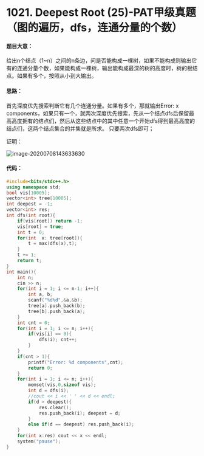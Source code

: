 # 1021. Deepest Root (25)-PAT甲级真题（图的遍历，dfs，连通分量的个数）

#### 题目大意：

给出n个结点（1~n）之间的n条边，问是否能构成一棵树，如果不能构成则输出它有的连通分量个数，如果能构成一棵树，输出能构成最深的树的高度时，树的根结点。如果有多个，按照从小到大输出。

#### 思路：

首先深度优先搜索判断它有几个连通分量。如果有多个，那就输出Error: x components，如果只有一个，就两次深度优先搜索，先从一个结点dfs后保留最高高度拥有的结点们，然后从这些结点中的其中任意一个开始dfs得到最高高度的结点们，这两个结点集合的并集就是所求。
只要两次dfs即可；

证明：

![image-20200708143633630](https://i.loli.net/2020/07/08/BKpHqk3jhlAPdnQ.png)

#### 代码：

```cpp
#include<bits/stdc++.h>
using namespace std;
bool vis[10005];
vector<int> tree[10005];
int deepest = -1;
vector<int> res;
int dfs(int root){
    if(vis[root]) return -1;
    vis[root] = true;
    int t = 0;
    for(int  x: tree[root]){
        t = max(dfs(x),t);
    }
    t += 1;
    return t;
}
int main(){
    int n;
    cin >> n;
    for(int i = 1; i <= n-1; i++){
        int a, b;
        scanf("%d%d",&a,&b);
        tree[a].push_back(b);
        tree[b].push_back(a);
    }
    int cnt = 0;
    for(int i = 1; i <= n; i++){
        if(vis[i] == 0){
            dfs(i); cnt++;
        }
    }
    if(cnt > 1){
        printf("Error: %d components",cnt);
        return 0;
    }
    for(int i = 1; i <= n; i++){
        memset(vis,0,sizeof vis);
        int d = dfs(i);
        //cout << i << ' ' << d << endl;
        if(d > deepest){
            res.clear();
            res.push_back(i); deepest = d;
        }
        else if(d == deepest) res.push_back(i);
    }
    for(int x:res) cout << x << endl;
    system("pause");
}
```

